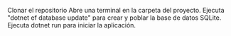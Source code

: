 Clonar el repositorio
Abre una terminal en la carpeta del proyecto.
Ejecuta "dotnet ef database update" para crear y poblar la base de datos SQLite.
Ejecuta dotnet run para iniciar la aplicación.
